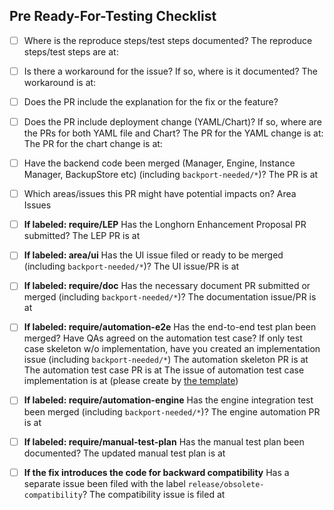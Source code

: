 
## Pre Ready-For-Testing Checklist
* [ ] Where is the reproduce steps/test steps documented?
The reproduce steps/test steps are at:

* [ ] Is there a workaround for the issue? If so, where is it documented?
The workaround is at:

* [ ] Does the PR include the explanation for the fix or the feature?

* [ ] Does the PR include deployment change (YAML/Chart)? If so, where are the PRs for both YAML file and Chart?
The PR for the YAML change is at:
The PR for the chart change is at:

* [ ] Have the backend code been merged (Manager, Engine, Instance Manager, BackupStore etc) (including `backport-needed/*`)?
The PR is at

* [ ] Which areas/issues this PR might have potential impacts on?
Area
Issues

* [ ] **If labeled: require/LEP** Has the Longhorn Enhancement Proposal PR submitted?
The LEP PR is at

* [ ] **If labeled: area/ui** Has the UI issue filed or ready to be merged (including `backport-needed/*`)?
The UI issue/PR is at

* [ ] **If labeled: require/doc** Has the necessary document PR submitted or merged (including `backport-needed/*`)?
The documentation issue/PR is at

* [ ] **If labeled: require/automation-e2e** Has the end-to-end test plan been merged? Have QAs agreed on the automation test case? If only test case skeleton w/o implementation, have you created an implementation issue (including `backport-needed/*`)
The automation skeleton PR is at
The automation test case PR is at 
The issue of automation test case implementation is at (please create by [the template](https://github.com/longhorn/longhorn/issues/new?assignees=&labels=area%2Ftest&template=test.md&title=%5BTEST%5D))

* [ ] **If labeled: require/automation-engine** Has the engine integration test been merged (including `backport-needed/*`)?
The engine automation PR is at

* [ ] **If labeled: require/manual-test-plan** Has the manual test plan been documented?
The updated manual test plan is at

* [ ] **If the fix introduces the code for backward compatibility** Has a separate issue been filed with the label `release/obsolete-compatibility`?
The compatibility issue is filed at
